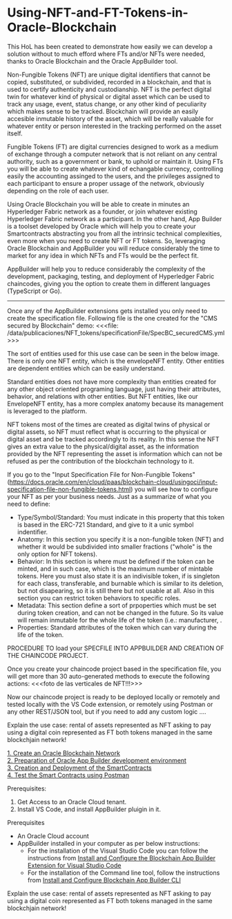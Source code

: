 # Using-NFT-and-FT-Tokens-in-Oracle-Blockchain
This HoL has been created to demonstrate how easily we can develop a solution without to much efford where FTs and/or NFTs were needed, thanks to Oracle Blockchain and the Oracle AppBuilder tool.

Non-Fungible Tokens (NFT) are unique digital identifiers that cannot be copied, substituted, or subdivided, recorded in a blockchain, and that is used to certify authenticity and custodianship. NFT is the perfect digital twin for whatever kind of physical or digital asset which can be used to track any usage, event, status change, or any other kind of peculiarity which makes sense to be tracked. Blockchain will provide an easily accesible inmutable history of the asset, which will be really valuable for whatever entity or person interested in the tracking performed on the asset itself.

Fungible Tokens (FT) are digital currencies designed to work as a medium of exchange through a computer network that is not reliant on any central authority, such as a government or bank, to uphold or maintain it. Using FTs you will be able to create whatever kind of echangable currency, controlling easily the accounting assinged to the users, and the privileges assigned to each participant to ensure a proper ussage of the network, obviously depending on the role of each user. 

Using Oracle Blockchain you will be able to create in minutes an Hyperledger Fabric network as a founder, or join whatever existing Hyperledger Fabric network as a participant. In the other hand, App Builder is a toolset developed by Oracle which will help you to create your Smartcontracts abstracting you from all the intrinsic technical complexities, even more when you need to create NFT or FT tokens. So, leveraging Oracle Blockchain and AppBuilder you will reduce considerably the time to market for any idea in which NFTs and FTs would be the perfect fit.

AppBuilder will help you to reduce considerably the complexity of the development, packaging, testing, and deployment of Hyperledger Fabric chaincodes, giving you the option to create them in different languages (TypeScript or Go).


******************************************************************
Once any of the AppBuilder extensions gets installed you only need to create the specification file. Following file is the one created for the "CMS secured by Blockchain" demo:
<<<file: /data/publicaciones/NFT_tokens/specificationFile/SpecBC_securedCMS.yml>>>

The sort of entities used for this use case can be seen in the below image. There is only one NFT entity, which is the envelopeNFT entity. Other entities are dependent entities which can be easily understand.

Standard entities does not have more complexity than entities created for any other object oriented programing language, just having their attributes, behavior, and relations with other entities. But NFT entities, like our EnvelopeNFT entity, has a more complex anatomy because its management is leveraged to the platform.

NFT tokens most of the times are created as digital twins of physical or digital assets, so NFT must reflect what is occurring to the physical or digital asset and be tracked accordingly to its reality. In this sense the NFT gives an extra value to the physical/digital asset, as the information provided by the NFT representing the asset is information which can not be refused as per the contribution of the blockchain technology to it.

If you go to the "Input Specification File for Non-Fungible Tokens" (https://docs.oracle.com/en/cloud/paas/blockchain-cloud/usingoci/input-specification-file-non-fungible-tokens.html) you will see how to configure your NFT as per your business needs. Just as a summarize of what you need to define:
- Type/Symbol/Standard: You must indicate in this property that this token is based in the ERC-721 Standard, and give to it a unic symbol indentifier.
- Anatomy: In this section you specify it is a non-fungible token (NFT) and whether it would be subdivided into smaller fractions ("whole" is the only option for NFT tokens).
- Behavior: In this section is where must be defined if the token can be minted, and in such case, which is the maximum number of mintable tokens. Here you must also state it is an indivisible token, if is singleton for each class, transferable, and burnable which is similar to its deletion, but not disapearing, so it is still there but not usable at all. Also in this section you can restrict token behaviors to specific roles.
- Metadata: This section define a sort of prpoperties which must be set during token creation, and can not be changed in the future. So its value will remain inmutable for the whole life of the token (i.e.: manufacturer, .
- Properties: Standard attributes of the token which can vary during the life of the token. 



PROCEDURE TO load your SPECFILE INTO APPBUILDER AND CREATION OF THE CHAINCODE PROJECT.



Once you create your chaincode project based in the specification file, you will get more than 30 auto-generated methods to execute the following actions:
<<<foto de las verticales de NFT!!!>>>






Now our chaincode project is ready to be deployed locally or remotely and tested locally with the VS Code extension, or remotely using Postman or any other REST/JSON tool, but if you need to add any custom logic ....














Explain the use case:
rental of assets represented as NFT asking to pay using a digital coin represented as FT both tokens managed in the same blockchjain network!


[1. Create an Oracle Blockchain Network](../../blob/main/01-Create-The-Network/README.md)  
[2. Preparation of Oracle App Builder development environment](../../blob/main/02-Prepare-Dev-Environment/README.md)  
[3. Creation and Deployment of the SmartContracts](../../blob/main/03-Creation-and-Deployment-of-the-SmartContracts/README.md)  
[4. Test the Smart Contracts using Postman](../../blob/main/04-Test-Smartcontract-Using-Postman/README.md)  






Prerequisites:
1. Get Access to an Oracle Cloud tenant.
2. Install VS Code, and install AppBuilder pluigin in it.




Prerequisites
- An Oracle Cloud account
- AppBuilder installed in your computer as per below instructions:
	- For the installation of the Visual Studio Code you can follow the instructions from [Install and Configure the Blockchain App Builder Extension for Visual Studio Code](https://docs.oracle.com/en/cloud/paas/blockchain-cloud/usingoci/install-and-configure-dev-tools-vs-code-extension.html "Install and Configure the Blockchain App Builder Extension for Visual Studio Code")
	- For the installation of the Command line tool, follow the instructions from [Install and Configure Blockchain App Builder CLI](https://docs.oracle.com/en/cloud/paas/blockchain-cloud/usingoci/install-and-configure-dev-tools-cli.html "Install and Configure Blockchain App Builder CLI")


Explain the use case:
rental of assets represented as NFT asking to pay using a digital coin represented as FT both tokens managed in the same blockchjain network!


